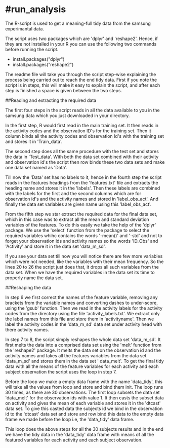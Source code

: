 #run_analysis
============
The R-script is used to get a meaning-full tidy data from the samsung experimantal data.

The script uses two packages which are 'dplyr' and 'reshape2'. Hence, if they are not installed in your R you can use the following two commands before running the script.

<ul>
<li>install.packages("dplyr")</li>
<li>install.packages("reshape2")</li>
</ul>

The readme file will take you through the script step-wise explaining the process being carried out to reach the end tidy data.
First if you note the script is in steps, this will make it easy to explain the script, and after each step is finished a space is given between the two steps. 

##Reading and extracting the required data

The first four steps in the script reads in all the data available to you in the samsung data which you just downloaded in your directory.

In the first step, R would first read in the main training set. It then reads in the activity codes and the observation ID's for the training set. Then it column binds all the activity codes and observation Id's with the training set and stores it in 'Train_data'. 

The second step does all the same procedure with the test set and stores the data in 'Test_data'. With both the data set combined with their activity and observation id's the script then row binds these two data sets and make one data set named as 'Data'.

Till now the 'Data' set has no labels to it, hence in the fourth step the script reads in the features headings from the 'features.txt' file and extracts the heading name and stores it in the 'labels'. Then these labels are combined with the labels for the first and the second columns which are for observation id's and the activity names and stored in 'label_obs_act'. And finally the data set variables are given name using this 'label_obs_act'.

From the fifth step we star extract the required data for the final data set, which in this case was to extract all the mean and standard deviation variables of the features. To do this easily we take the help of the 'dplyr' package. We use the 'select' function from the package to select the required variables whihc contains the words '-mean()' and '-std' and not to forget your observation ids and activity names so the words 'ID_Obs' and 'Activity' and store it in the data set 'data_m_sd'.

If you see your data set till now you will notice there are few more variables which were not needed, like the variables with their mean frequency. So the lines 20 to 26 the script just does that, it drops all such variables from the data set. When we have the required variables in the data set its time to properly name the data set. 

##Reshaping the data

In step 6 we first correct the names of the feature variable, removing any brackets from the variable names and converting dashes to under-score, using the 'gsub' function. Then we read in the activity labels for the activity codes from the directory using the file 'activity_labels.txt'. We extract only the label names from this file and store them in 'activityname'. Then we label the activity codes in the 'data_m_sd' data set under activity head with there activity names.

In step 7 to 8, the script simply reshapes the whole data set 'data_m_sd'. It first melts the data into a comprised data set using the 'melt' function from the 'reshape2' package. It melts the data set on the observation id and the activity names and takes all the features variables from the data set 'data_m_sd' and stores them in the data set ' data_melt'. To get the final tidy data with all the means of the feature variables for each activity and each subject observation the script uses the loop in step 7.

Before the loop we make a empty data frame with the name 'data_tidy', this will take all the values from loop and store and bind them init. The loop runs 30 times, as there are 30 observations. The first loop subsets the data set 'data_melt' for the observation ids with value 1. It then casts the subset data on activity and gives the mean of each variable and stores it in the 'dtcast' data set. To give this casted data the subjects id we bind in the observation id to the 'dtcast' data set and store and row bind this data to the empty data frame we made before the loop i.e, the 'data_tidy' data frame. 

This loop does the above steps for all the 30 subjects results and in the end we have the tidy data in the 'data_tidy' data frame with means of all the featured variables for each activity and each subject observation.







